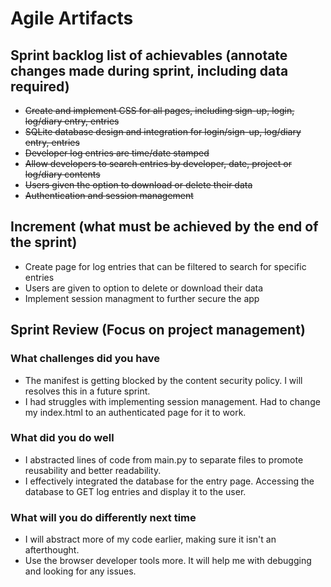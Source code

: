 # Agile Artifacts
## Sprint backlog list of achievables (annotate changes made during sprint, including data required) 
- ~~Create and implement CSS for all pages, including ~~sign-up, login, log/diary entry~~, entries~~
- ~~SQLite database design and integration for ~~login/sign-up, log/diary entry~~, entries~~
- ~~Developer log entries are time/date stamped~~
- ~~Allow developers to search entries by developer, date, project or log/diary contents~~
- ~~Users given the option to download or delete their data~~
- ~~Authentication and session management~~

## Increment (what must be achieved by the end of the sprint)
- Create page for log entries that can be filtered to search for specific entries
- Users are given to option to delete or download their data 
- Implement session managment to further secure the app 

## Sprint Review (Focus on project management)
### What challenges did you have
- The manifest is getting blocked by the content security policy. I will resolves this in a future sprint.
- I had struggles with implementing session management. Had to change my index.html to an authenticated page for it to work.
### What did you do well
- I abstracted lines of code from main.py to separate files to promote reusability and better readability.
- I effectively integrated the database for the entry page. Accessing the database to GET log entries and display it  to  the user.
### What will you do differently next time
- I will abstract more of my code earlier, making sure it isn't an afterthought.
- Use the browser developer tools more. It will help me with debugging and looking for any issues. 
